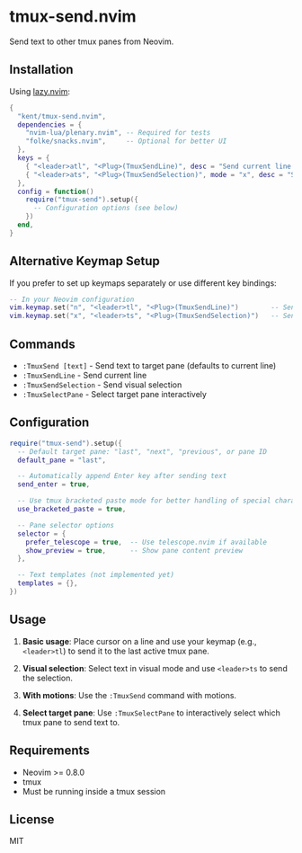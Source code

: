 # tmux-send.nvim

Send text to other tmux panes from Neovim.

## Installation

Using [lazy.nvim](https://github.com/folke/lazy.nvim):

```lua
{
  "kent/tmux-send.nvim",
  dependencies = {
    "nvim-lua/plenary.nvim", -- Required for tests
    "folke/snacks.nvim",     -- Optional for better UI
  },
  keys = {
    { "<leader>atl", "<Plug>(TmuxSendLine)", desc = "Send current line to tmux" },
    { "<leader>ats", "<Plug>(TmuxSendSelection)", mode = "x", desc = "Send selection to tmux" },
  },
  config = function()
    require("tmux-send").setup({
      -- Configuration options (see below)
    })
  end,
}
```

## Alternative Keymap Setup

If you prefer to set up keymaps separately or use different key bindings:

```lua
-- In your Neovim configuration
vim.keymap.set("n", "<leader>tl", "<Plug>(TmuxSendLine)")        -- Send current line
vim.keymap.set("x", "<leader>ts", "<Plug>(TmuxSendSelection)")   -- Send visual selection
```

## Commands

- `:TmuxSend [text]` - Send text to target pane (defaults to current line)
- `:TmuxSendLine` - Send current line
- `:TmuxSendSelection` - Send visual selection
- `:TmuxSelectPane` - Select target pane interactively

## Configuration

```lua
require("tmux-send").setup({
  -- Default target pane: "last", "next", "previous", or pane ID
  default_pane = "last",

  -- Automatically append Enter key after sending text
  send_enter = true,

  -- Use tmux bracketed paste mode for better handling of special characters
  use_bracketed_paste = true,

  -- Pane selector options
  selector = {
    prefer_telescope = true,  -- Use telescope.nvim if available
    show_preview = true,      -- Show pane content preview
  },

  -- Text templates (not implemented yet)
  templates = {},
})
```

## Usage

1. **Basic usage**: Place cursor on a line and use your keymap (e.g., `<leader>tl`) to send it to the last active tmux pane.

2. **Visual selection**: Select text in visual mode and use `<leader>ts` to send the selection.

3. **With motions**: Use the `:TmuxSend` command with motions.

4. **Select target pane**: Use `:TmuxSelectPane` to interactively select which tmux pane to send text to.

## Requirements

- Neovim >= 0.8.0
- tmux
- Must be running inside a tmux session

## License

MIT

